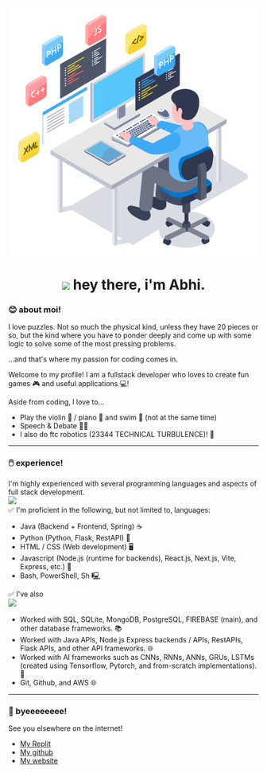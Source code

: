 <div id="header" align="center">
  <img src="./46207-programmer-1-ezgif.com-gif-maker.gif" width="500px"/>
  <h1>
    <img src="https://media.giphy.com/media/hvRJCLFzcasrR4ia7z/giphy.gif" width="30px"/>
    hey there, i'm Abhi.
  </h1>
</div>

### 😊 about moi!

I love puzzles. Not so much the physical kind, unless they have 20 pieces or so, but the kind where you have to ponder deeply and come up with some logic to solve some of the most pressing problems. 

...and that's where my passion for coding comes in.

Welcome to my profile! I am a fullstack developer who loves to create fun games 🎮 and useful applications 💻!

Aside from coding, I love to...
- Play the violin 🎻 / piano 🎹 and swim 🌊 (not at the same time)
- Speech & Debate 👨‍⚖️
- I also do ftc robotics (23344 TECHNICAL TURBULENCE)! 🤖

---

### 🖱️ experience!
I'm highly experienced with several programming languages and aspects of full stack development.\
[![](https://skillicons.dev/icons?i=typescript,react,tailwind,py,js,css,html)](https://github.com/abhiramtx)\
✅ I'm proficient in the following, but not limited to, languages:
- Java (Backend + Frontend, Spring) ☕️
- Python (Python, Flask, RestAPI) 🐍
- HTML / CSS (Web development) 🖥️
- Javascript (Node.js (runtime for backends), React.js, Next.js, Vite, Express, etc.) 📝 
- Bash, PowerShell, Sh 🖳 <br/>

✅ I've also\
[![](https://skillicons.dev/icons?i=postgres,mongodb,firebase)](https://github.com/abhiramtx)
- Worked with SQL, SQLite, MongoDB, PostgreSQL, FIREBASE (main), and other database frameworks. 📚
- Worked with Java APIs, Node.js Express backends / APIs, RestAPIs, Flask APIs, and other API frameworks. 🌐
- Worked with AI frameworks such as CNNs, RNNs, ANNs, GRUs, LSTMs (created using Tensorflow, Pytorch, and from-scratch implementations). 🤖
- Git, Github, and AWS 🌐

---

### 👋 byeeeeeeee!
See you  elsewhere on the internet!
- [My Replit](https://replit.com/@abhiramtx)
- [My github](https://github.com/abhiramtx)
- [My website](https://abhiramtx.github.io/portfolio/)

<!--
**abhiramtx/abhiramtx** is a ✨ _special_ ✨ repository because its `README.md` (this file) appears on your GitHub profile.

Here are some ideas to get you started:

- 🔭 I’m currently working on ...
- 🌱 I’m currently learning ...
- 👯 I’m looking to collaborate on ...
- 🤔 I’m looking for help with ...
- 💬 Ask me about ...
- 📫 How to reach me: ...
- 😄 Pronouns: ...
- ⚡ Fun fact: ...
-->

